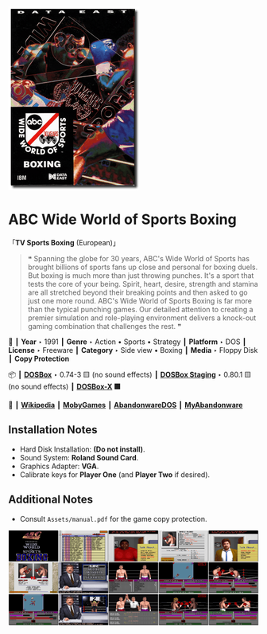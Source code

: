 ![](Thumbnail.png "application-thumbnail")

# ABC Wide World of Sports Boxing

「**TV Sports Boxing** (European)」

> ❝ Spanning the globe for 30 years, ABC's Wide World of Sports has brought billions of sports fans up close and personal for boxing duels. But boxing is much more than just throwing punches. It's a sport that tests the core of your being. Spirit, heart, desire, strength and stamina are all stretched beyond their breaking points and then asked to go just one more round. ABC's Wide World of Sports Boxing is far more than the typical punching games. Our detailed attention to creating a premier simulation and role-playing environment delivers a knock-out gaming combination that challenges the rest. ❞
>

📌 ┃ **Year** ‣ 1991 ┃ **Genre** ‣ Action • Sports • Strategy ┃ **Platform** ‣ DOS ┃ **License** ‣ Freeware ┃ **Category** ‣ Side view • Boxing ┃ **Media** ‣ Floppy Disk ┃ **Copy Protection** 

📦 ┃ **[DOSBox](https://www.dosbox.com/)** ‣ 0.74-3 🟨 (no sound effects) ┃ **[DOSBox Staging](https://dosbox-staging.github.io/)** ‣ 0.80.1 🟨 (no sound effects) ┃ **[DOSBox-X](https://dosbox-x.com/) 🟩** 

📎 ┃ **[Wikipedia](https://en.wikipedia.org/wiki/ABC_Wide_World_of_Sports_Boxing)** ┃ **[MobyGames](https://www.mobygames.com/game/15780/abc-wide-world-of-sports-boxing/)** ┃ **[AbandonwareDOS](https://www.abandonwaredos.com/abandonware-game.php?abandonware=TV+Sports%3A+Boxing&gid=1153)** ┃ **[MyAbandonware](https://www.myabandonware.com/game/abc-wide-world-of-sports-boxing-12z)** 

## Installation Notes
- Hard Disk Installation: **(Do not install)**.
- Sound System: **Roland Sound Card**.
- Graphics Adapter: **VGA**.
- Calibrate keys for **Player One** (and **Player Two** if desired).

## Additional Notes
- Consult `Assets/manual.pdf` for the game copy protection.

![](Montage.png "ABC Wide World of Sports Boxing")

